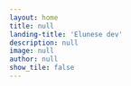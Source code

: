 ```yaml
---
layout: home
title: null
landing-title: 'Elunese dev'
description: null
image: null
author: null
show_tile: false
---
```

